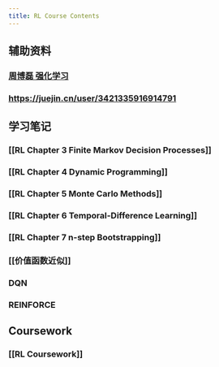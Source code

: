 ```yaml
---
title: RL Course Contents
---
```


## 辅助资料

### [周博磊 强化学习](https://j.mp/3sW8QBu)
### https://juejin.cn/user/3421335916914791
## 学习笔记
### [[RL Chapter 3 Finite Markov Decision Processes]]
### [[RL Chapter 4 Dynamic Programming]]
### [[RL Chapter 5 Monte Carlo Methods]]
### [[RL Chapter 6 Temporal-Difference Learning]]
### [[RL Chapter 7 n-step Bootstrapping]]
### [[价值函数近似]]
### DQN
### REINFORCE
## Coursework
### [[RL Coursework]]
